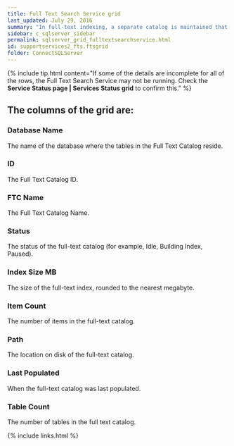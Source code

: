 ```yaml
---
title: Full Text Search Service grid
last_updated: July 29, 2016
summary: "In full-text indexing, a separate catalog is maintained that indexes each word in a database field as a separate index entry. The Full Text Search Service grid displays performance details for all full-text indexes on the server."
sidebar: c_sqlserver_sidebar
permalink: sqlserver_grid_fulltextsearchservice.html
id: supportservices2_fts.ftsgrid
folder: ConnectSQLServer
---
```


{% include tip.html content="If some of the details are incomplete for all of the rows, the Full Text Search Service may not be running. Check the **Service Status page \| Services Status grid** to confirm this." %}


## The columns of the grid are:

### Database Name

The name of the database where the tables in the Full Text Catalog reside.

### ID

The Full Text Catalog ID.

### FTC Name

The Full Text Catalog Name.

### Status

The status of the full-text catalog (for example, Idle, Building Index, Paused).

### Index Size MB

The size of the full-text index, rounded to the nearest megabyte.

### Item Count

The number of items in the full-text catalog.

### Path

The location on disk of the full-text catalog.

### Last Populated

When the full-text catalog was last populated.

### Table Count

The number of tables in the full text catalog.




{% include links.html %}
